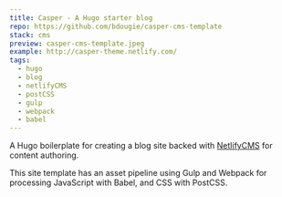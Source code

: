 ```yaml
---
title: Casper - A Hugo starter blog
repo: https://github.com/bdougie/casper-cms-template
stack: cms
preview: casper-cms-template.jpeg
example: http://casper-theme.netlify.com/
tags:
  - hugo
  - blog
  - netlifyCMS
  - postCSS
  - gulp
  - webpack
  - babel
---
```


A Hugo boilerplate for creating a blog site backed with [NetlifyCMS](https://www.netlifycms.org) for content authoring.

This site template has an asset pipeline using Gulp and Webpack for processing JavaScript with Babel, and CSS with PostCSS.
